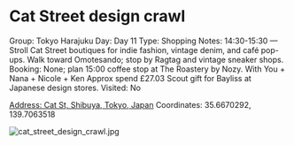# Cat Street design crawl

Group: Tokyo Harajuku
Day: Day 11
Type: Shopping
Notes: 14:30-15:30 — Stroll Cat Street boutiques for indie fashion, vintage denim, and café pop-ups. Walk toward Omotesando; stop by Ragtag and vintage sneaker shops. Booking: None; plan 15:00 coffee stop at The Roastery by Nozy. With You + Nana + Nicole + Ken Approx spend £27.03 Scout gift for Bayliss at Japanese design stores.
Visited: No

[Address: Cat St, Shibuya, Tokyo, Japan](https://maps.google.com/?cid=5056390973891085264)
Coordinates: 35.6670292, 139.7063518

![cat_street_design_crawl.jpg](Cat%20Street%20design%20crawl%20catstreetdes01eba9079e/cat_street_design_crawl.jpg)

